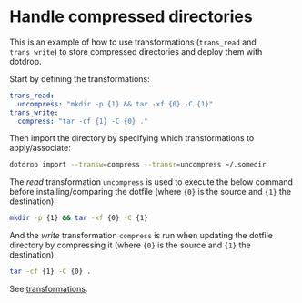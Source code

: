 # Handle compressed directories

This is an example of how to use transformations (`trans_read` and `trans_write`) to store
compressed directories and deploy them with dotdrop.

Start by defining the transformations:
```yaml
trans_read:
  uncompress: "mkdir -p {1} && tar -xf {0} -C {1}"
trans_write:
  compress: "tar -cf {1} -C {0} ."
```

Then import the directory by specifying which transformations to apply/associate:
```bash
dotdrop import --transw=compress --transr=uncompress ~/.somedir
```

The *read* transformation `uncompress` is used to execute the below command before installing/comparing the dotfile (where `{0}` is the source and `{1}` the destination):
```bash
mkdir -p {1} && tar -xf {0} -C {1}
```

And the *write* transformation `compress` is run when updating the dotfile directory by compressing it (where `{0}` is the source and `{1}` the destination):
```bash
tar -cf {1} -C {0} .
```

See [transformations](../config-transformations.md).
